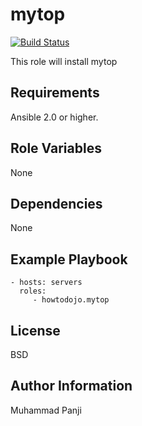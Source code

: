 mytop
=========

[![Build Status](https://travis-ci.org/howtodojo/ansible-mytop.svg?branch=master)](https://travis-ci.org/howtodojo/ansible-mytop)

This role will install mytop

Requirements
------------

Ansible 2.0 or higher.

Role Variables
--------------

None

Dependencies
------------

None

Example Playbook
----------------

    - hosts: servers
      roles:
         - howtodojo.mytop

License
-------

BSD

Author Information
------------------

Muhammad Panji